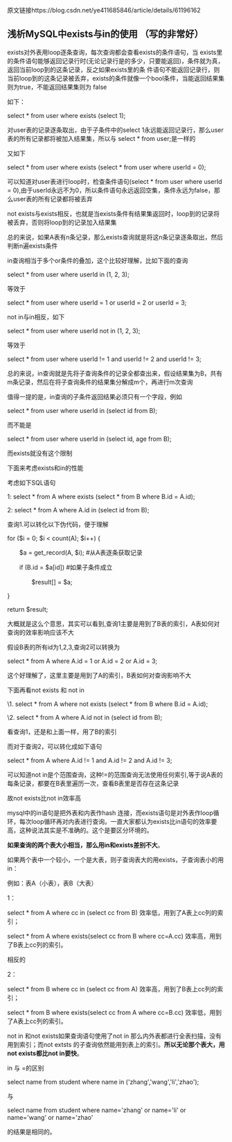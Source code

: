 原文链接https://blog.csdn.net/ye411685846/article/details/61196162

## 浅析MySQL中exists与in的使用 （写的非常好） 

exists对外表用loop逐条查询，每次查询都会查看exists的条件语句，当  exists里的条件语句能够返回记录行时(无论记录行是的多少，只要能返回)，条件就为真，返回当前loop到的这条记录，反之如果exists里的条  件语句不能返回记录行，则当前loop到的这条记录被丢弃，exists的条件就像一个bool条件，当能返回结果集则为true，不能返回结果集则为  false

 如下：

 select * from user where exists (select 1);

 对user表的记录逐条取出，由于子条件中的select 1永远能返回记录行，那么user表的所有记录都将被加入结果集，所以与 select * from user;是一样的

 又如下

 select * from user where exists (select * from user where userId = 0);

 可以知道对user表进行loop时，检查条件语句(select * from user where userId = 0),由于userId永远不为0，所以条件语句永远返回空集，条件永远为false，那么user表的所有记录都将被丢弃

 not exists与exists相反，也就是当exists条件有结果集返回时，loop到的记录将被丢弃，否则将loop到的记录加入结果集

 总的来说，如果A表有n条记录，那么exists查询就是将这n条记录逐条取出，然后判断n遍exists条件 

  

  

 in查询相当于多个or条件的叠加，这个比较好理解，比如下面的查询

 select * from user where userId in (1, 2, 3);

 等效于

 select * from user where userId = 1 or userId = 2 or userId = 3;

 not in与in相反，如下

 select * from user where userId not in (1, 2, 3);

 等效于

 select * from user where userId != 1 and userId != 2 and userId != 3;

 总的来说，in查询就是先将子查询条件的记录全都查出来，假设结果集为B，共有m条记录，然后在将子查询条件的结果集分解成m个，再进行m次查询

  

 值得一提的是，in查询的子条件返回结果必须只有一个字段，例如

 select * from user where userId in (select id from B);

 而不能是

 select * from user where userId in (select id, age from B);

 而exists就没有这个限制

  

 下面来考虑exists和in的性能

 考虑如下SQL语句

 1: select * from A where exists (select * from B where B.id = A.id);

 2: select * from A where A.id in (select id from B);

  

 查询1.可以转化以下伪代码，便于理解

 for ($i = 0; $i < count(A); $i++) {

 　　$a = get_record(A, $i); #从A表逐条获取记录

 　　if (B.id = $a[id]) #如果子条件成立

 　　　　$result[] = $a;

 }

 return $result;

 大概就是这么个意思，其实可以看到,查询1主要是用到了B表的索引，A表如何对查询的效率影响应该不大

  

 假设B表的所有id为1,2,3,查询2可以转换为

 select * from A where A.id = 1 or A.id = 2 or A.id = 3;

 这个好理解了，这里主要是用到了A的索引，B表如何对查询影响不大

  

 下面再看not exists 和 not in

 \1. select * from A where not exists (select * from B where B.id = A.id);

 \2. select * from A where A.id not in (select id from B);

 看查询1，还是和上面一样，用了B的索引

 而对于查询2，可以转化成如下语句

 select * from A where A.id != 1 and A.id != 2 and A.id != 3;

 可以知道not in是个范围查询，这种!=的范围查询无法使用任何索引,等于说A表的每条记录，都要在B表里遍历一次，查看B表里是否存在这条记录

 故not exists比not in效率高

  

mysql中的in语句是把外表和内表作hash 连接，而exists语句是对外表作loop循环，每次loop循环再对内表进行查询。一直大家都认为exists比in语句的效率要高，这种说法其实是不准确的。这个是要区分环境的。

**如果查询的两个表大小相当，那么用in和exists差别不大**。 

如果两个表中一个较小，一个是大表，则子查询表大的用exists，子查询表小的用in： 

例如：表A（小表），表B（大表）

 

1：

select * from A where cc in (select cc from B) 效率低，用到了A表上cc列的索引；

 

select * from A where exists(select cc from B where cc=A.cc) 效率高，用到了B表上cc列的索引。 

相反的

 

2：

select * from B where cc in (select cc from A) 效率高，用到了B表上cc列的索引；

 

select * from B where exists(select cc from A where cc=B.cc) 效率低，用到了A表上cc列的索引。

 

 

not in 和not exists如果查询语句使用了not in 那么内外表都进行全表扫描，没有用到索引；而not extsts 的子查询依然能用到表上的索引。**所以无论那个表大，用not exists都比not in要快**。 

in 与 =的区别 

select name from student where name in ('zhang','wang','li','zhao'); 

与 

select name from student where name='zhang' or name='li' or name='wang' or name='zhao' 

的结果是相同的。